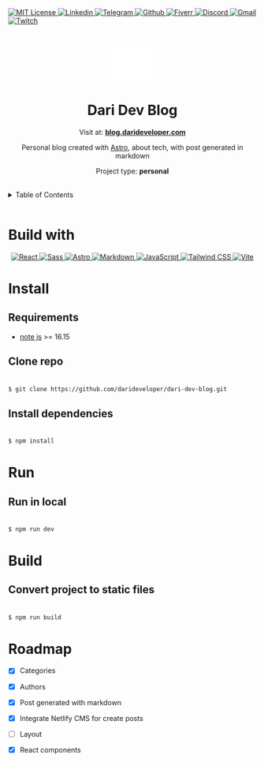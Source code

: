 <div><a href='https://github.com/darideveloper/dari-dev-blog/blob/master/LICENSE' target='_blank'>
                <img src='https://img.shields.io/github/license/darideveloper/dari-dev-blog.svg?style=for-the-badge' alt='MIT License' height='30px'/>
            </a><a href='https://www.linkedin.com/in/francisco-dari-hernandez-6456b6181/' target='_blank'>
                <img src='https://img.shields.io/static/v1?style=for-the-badge&message=LinkedIn&color=0A66C2&logo=LinkedIn&logoColor=FFFFFF&label=' alt='Linkedin' height='30px'/>
            </a><a href='https://t.me/darideveloper' target='_blank'>
                <img src='https://img.shields.io/static/v1?style=for-the-badge&message=Telegram&color=26A5E4&logo=Telegram&logoColor=FFFFFF&label=' alt='Telegram' height='30px'/>
            </a><a href='https://github.com/darideveloper' target='_blank'>
                <img src='https://img.shields.io/static/v1?style=for-the-badge&message=GitHub&color=181717&logo=GitHub&logoColor=FFFFFF&label=' alt='Github' height='30px'/>
            </a><a href='https://www.fiverr.com/darideveloper' target='_blank'>
                <img src='https://img.shields.io/static/v1?style=for-the-badge&message=Fiverr&color=222222&logo=Fiverr&logoColor=1DBF73&label=' alt='Fiverr' height='30px'/>
            </a><a href='https://discord.com/users/992019836811083826' target='_blank'>
                <img src='https://img.shields.io/static/v1?style=for-the-badge&message=Discord&color=5865F2&logo=Discord&logoColor=FFFFFF&label=' alt='Discord' height='30px'/>
            </a><a href='mailto:darideveloper@gmail.com?subject=Hello Dari Developer' target='_blank'>
                <img src='https://img.shields.io/static/v1?style=for-the-badge&message=Gmail&color=EA4335&logo=Gmail&logoColor=FFFFFF&label=' alt='Gmail' height='30px'/>
            </a><a href='https://www.twitch.tv/darideveloper' target='_blank'>
                <img src='https://img.shields.io/static/v1?style=for-the-badge&message=Twitch&color=b9a3e3&logo=Twitch&logoColor=ffffff&label=' alt='Twitch' height='30px'/>
            </a></div><div align='center'><br><br><img src='https://github.com/darideveloper/blog-ai/blob/master/public/imgs/logo.png?raw=true' alt='Dari Dev Blog' height='80px'/>



# Dari Dev Blog

Visit at: **[blog.darideveloper.com](https://blog.darideveloper.com/)**

Personal blog created with [Astro](https://astro.build/), about tech, with post generated in markdown

Project type: **personal**

</div><br><details>
            <summary>Table of Contents</summary>
            <ol>
<li><a href='#buildwith'>Build With</a></li>
<li><a href='#media'>Media</a></li>
<li><a href='#install'>Install</a></li>
<li><a href='#run'>Run</a></li>
<li><a href='#build'>Build</a></li>
<li><a href='#roadmap'>Roadmap</a></li></ol>
        </details><br>

# Build with

<div align='center'><a href='https://react.dev/' target='_blank'> <img src='https://cdn.svgporn.com/logos/react.svg' alt='React' title='React' height='50px'/> </a><a href='https://sass-lang.com/' target='_blank'> <img src='https://cdn.svgporn.com/logos/sass.svg' alt='Sass' title='Sass' height='50px'/> </a><a href='https://docs.astro.build/en/getting-started/' target='_blank'> <img src='https://cdn.svgporn.com/logos/astro-icon.svg' alt='Astro' title='Astro' height='50px'/> </a><a href='https://www.mkdocs.org/user-guide/writing-your-docs/' target='_blank'> <img src='https://cdn.svgporn.com/logos/markdown.svg' alt='Markdown' title='Markdown' height='50px'/> </a><a href='https://www.w3schools.com/js/js_es6.asp' target='_blank'> <img src='https://cdn.svgporn.com/logos/javascript.svg' alt='JavaScript' title='JavaScript' height='50px'/> </a><a href='https://tailwindcss.com/' target='_blank'> <img src='https://cdn.svgporn.com/logos/tailwindcss-icon.svg' alt='Tailwind CSS' title='Tailwind CSS' height='50px'/> </a><a href='https://vitejs.dev/guide/' target='_blank'> <img src='https://cdn.svgporn.com/logos/vitejs.svg' alt='Vite' title='Vite' height='50px'/> </a></div>

# Install

## Requirements

* [note js](https://nodejs.org/es) >= 16.15



## Clone repo



```bash

$ git clone https://github.com/darideveloper/dari-dev-blog.git

```



## Install dependencies



```bash

$ npm install

```

# Run

## Run in local

```bash

$ npm run dev

```

# Build

## Convert project to static files

```bash

$ npm run build

```

# Roadmap

- [x] Categories

- [X] Authors

- [x] Post generated with markdown

- [x] Integrate Netlify CMS for create posts

- [ ] Layout

- [X] React components

